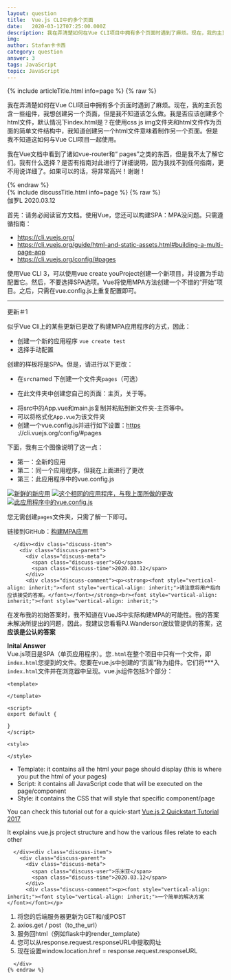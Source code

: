 ```yaml
---
layout: question
title:  Vue.js CLI中的多个页面
date:   2020-03-12T07:25:00.000Z
description: 我在弄清楚如何在Vue CLI项目中拥有多个页面时遇到了麻烦。现在，我的主页包含一些组件，我想创建另一个页面，但是我不知道该怎么做。我是否应该创建多个ht...
img: 
author: Stafan卡卡西
category: question
answer: 3
tags: JavaScript
topic: JavaScript
---
```

<div class="article-root">
  <div class="article">
    {% include articleTitle.html info=page %}
    {% raw %}
    <div class="article-content"><p><font style="vertical-align: inherit;"><font style="vertical-align: inherit;">我在弄清楚如何在Vue CLI项目中拥有多个页面时遇到了麻烦。</font><font style="vertical-align: inherit;">现在，我的主页包含一些组件，我想创建另一个页面，但是我不知道该怎么做。</font><font style="vertical-align: inherit;">我是否应该创建多个html文件，默认情况下index.html是？</font><font style="vertical-align: inherit;">在使用css js img文件夹和html文件作为页面的简单文件结构中，我知道创建另一个html文件意味着制作另一个页面。</font><font style="vertical-align: inherit;">但是我不知道这如何与Vue CLI项目一起使用。</font></font></p>

<p><font style="vertical-align: inherit;"><font style="vertical-align: inherit;">我在Vue文档中看到了诸如vue-router和“ pages”之类的东西，但是我不太了解它们。</font><font style="vertical-align: inherit;">我有什么选择？</font><font style="vertical-align: inherit;">是否有指南对此进行了详细说明，因为我找不到任何指南，更不用说详细了。</font><font style="vertical-align: inherit;">如果可以的话，将非常高兴！</font><font style="vertical-align: inherit;">谢谢！</font></font></p></div>
    {% endraw %}
  </div>

  <div class="discuss-wrapper">
    {% include discussTitle.html info=page %}
    {% raw %}
    <div class="discuss-item">
        <div class="discuss-parent">
          <div class="discuss-meta">
            <span class="discuss-user">伽罗L</span>
            <span class="discuss-time">2020.03.12</span>
          </div>
          <div class="discuss-comment"><p><font style="vertical-align: inherit;"><font style="vertical-align: inherit;">首先：请务必阅读官方文档。</font><font style="vertical-align: inherit;">使用Vue，您还可以构建SPA：MPA没问题。</font><font style="vertical-align: inherit;">只需遵循指南：</font></font></p>

<ul>
<li><a href="https://cli.vuejs.org/" rel="noreferrer"><font style="vertical-align: inherit;"><font style="vertical-align: inherit;">https://cli.vuejs.org/</font></font></a></li>
<li><a href="https://cli.vuejs.org/guide/html-and-static-assets.html#building-a-multi-page-app" rel="noreferrer"><font style="vertical-align: inherit;"><font style="vertical-align: inherit;">https://cli.vuejs.org/guide/html-and-static-assets.html#building-a-multi-page-app</font></font></a></li>
<li><a href="https://cli.vuejs.org/config/#pages" rel="noreferrer"><font style="vertical-align: inherit;"><font style="vertical-align: inherit;">https://cli.vuejs.org/config/#pages</font></font></a></li>
</ul>

<p><font style="vertical-align: inherit;"><font style="vertical-align: inherit;">使用Vue CLI 3，可以使用vue create youProject创建一个新项目，并设置为手动配置它。</font><font style="vertical-align: inherit;">然后，不要选择SPA选项。</font><font style="vertical-align: inherit;">Vue将使用MPA方法创建一个不错的“开始”项目。</font><font style="vertical-align: inherit;">之后，只需在vue.config.js上重复配置即可。</font></font></p>

<hr>

<p><font style="vertical-align: inherit;"><font style="vertical-align: inherit;">更新＃1</font></font></p>

<p><font style="vertical-align: inherit;"><font style="vertical-align: inherit;">似乎Vue Cli上的某些更新已更改了构建MPA应用程序的方式，因此：</font></font></p>

<ul>
<li><font style="vertical-align: inherit;"><font style="vertical-align: inherit;">创建一个新的应用程序 </font></font><code>vue create test</code></li>
<li><font style="vertical-align: inherit;"><font style="vertical-align: inherit;">选择手动配置</font></font></li>
</ul>

<p><font style="vertical-align: inherit;"><font style="vertical-align: inherit;">创建的样板将是SPA。</font><font style="vertical-align: inherit;">但是，请进行以下更改：</font></font></p>

<ul>
<li><p><font style="vertical-align: inherit;"><font style="vertical-align: inherit;">在</font></font><code>src</code><font style="vertical-align: inherit;"><font style="vertical-align: inherit;">named </font><font style="vertical-align: inherit;">下创建一个文件夹</font></font><code>pages</code><font style="vertical-align: inherit;"><font style="vertical-align: inherit;">（可选）</font></font></p></li>
<li><p><font style="vertical-align: inherit;"><font style="vertical-align: inherit;">在此文件夹中创建您自己的页面：主页，关于等。</font></font></p></li>
<li><font style="vertical-align: inherit;"><font style="vertical-align: inherit;">将src中的App.vue和main.js复制并粘贴到新文件夹-主页等中。</font></font></li>
<li><font style="vertical-align: inherit;"><font style="vertical-align: inherit;">可以将格式化</font></font><code>App.vue</code><font style="vertical-align: inherit;"><font style="vertical-align: inherit;">为该文件夹</font></font></li>
<li><font style="vertical-align: inherit;"><font style="vertical-align: inherit;">创建一个vue.config.js并进行如下设置：</font><a href="https://cli.vuejs.org/config/#pages" rel="noreferrer"><font style="vertical-align: inherit;">https</font></a><font style="vertical-align: inherit;"> ://cli.vuejs.org/config/#pages</font></font><a href="https://cli.vuejs.org/config/#pages" rel="noreferrer"><font style="vertical-align: inherit;"></font></a></li>
</ul>

<p><font style="vertical-align: inherit;"><font style="vertical-align: inherit;">下面，我有三个图像说明了这一点：</font></font></p>

<ul>
<li><font style="vertical-align: inherit;"><font style="vertical-align: inherit;">第一：全新的应用</font></font></li>
<li><font style="vertical-align: inherit;"><font style="vertical-align: inherit;">第二：同一个应用程序，但我在上面进行了更改</font></font></li>
<li><font style="vertical-align: inherit;"><font style="vertical-align: inherit;">第三：此应用程序中的vue.config.js</font></font></li>
</ul>

<p><a href="https://i.stack.imgur.com/Rix7I.png" rel="noreferrer"><img src="https://i.stack.imgur.com/Rix7I.png" alt="新鲜的新应用"></a>
<a href="https://i.stack.imgur.com/F0BdT.png" rel="noreferrer"><img src="https://i.stack.imgur.com/F0BdT.png" alt="这个相同的应用程序，与我上面所做的更改"></a>
<a href="https://i.stack.imgur.com/wdUZC.png" rel="noreferrer"><img src="https://i.stack.imgur.com/wdUZC.png" alt="此应用程序中的vue.config.js"></a></p>

<p><font style="vertical-align: inherit;"><font style="vertical-align: inherit;">您无需创建</font></font><code>pages</code><font style="vertical-align: inherit;"><font style="vertical-align: inherit;">文件夹，只需了解一下即可。</font></font></p>

<p><font style="vertical-align: inherit;"><font style="vertical-align: inherit;">链接到GitHub：</font></font><a href="https://github.com/wandersonpjbkn/vue-mpa-application-example/tree/master" rel="noreferrer"><font style="vertical-align: inherit;"><font style="vertical-align: inherit;">构建MPA应用</font></font></a></p></div>
        </div>
        
      </div><div class="discuss-item">
        <div class="discuss-parent">
          <div class="discuss-meta">
            <span class="discuss-user">GO</span>
            <span class="discuss-time">2020.03.12</span>
          </div>
          <div class="discuss-comment"><p><strong><font style="vertical-align: inherit;"><font style="vertical-align: inherit;">请注意将用户指向应该接受的答案。</font></font></strong><br><font style="vertical-align: inherit;"><font style="vertical-align: inherit;"> 
在发布我的初始答案时，我不知道在VueJS中实际构建MPA的可能性。</font><font style="vertical-align: inherit;">我的答案未解决所提出的问题，因此，我建议您看看PJ.Wanderson波纹管提供的答案，这</font></font><strong><font style="vertical-align: inherit;"><font style="vertical-align: inherit;">应该是公认的答案</font></font></strong></p>

<p><strong><font style="vertical-align: inherit;"><font style="vertical-align: inherit;">Inital Answer</font></font></strong><br><font style="vertical-align: inherit;"><font style="vertical-align: inherit;"> 
Vue.js项目是SPA（单页应用程序）。</font><font style="vertical-align: inherit;">您</font></font><code>.html</code><font style="vertical-align: inherit;"><font style="vertical-align: inherit;">在整个项目中</font><font style="vertical-align: inherit;">只有一个</font><font style="vertical-align: inherit;">文件，即</font></font><code>index.html</code><font style="vertical-align: inherit;"><font style="vertical-align: inherit;">您提到</font><font style="vertical-align: inherit;">的</font><font style="vertical-align: inherit;">文件。</font><font style="vertical-align: inherit;">您要在vue.js中创建的“页面”称为组件。</font><font style="vertical-align: inherit;">它们将***入</font></font><code>index.html</code><font style="vertical-align: inherit;"><font style="vertical-align: inherit;">文件并在浏览器中呈现。</font><font style="vertical-align: inherit;">vue.js组件包括3个部分：</font></font></p>

<pre><code>&lt;template&gt;<font></font>
<font></font>
&lt;/template&gt;<font></font>
<font></font>
&lt;script&gt;<font></font>
export default {<font></font>
<font></font>
}<font></font>
&lt;/script&gt;<font></font>
<font></font>
&lt;style&gt;<font></font>
<font></font>
&lt;/style&gt;<font></font>
</code></pre>

<ul>
<li>Template: it contains all the html your page should display (this is where you put the html of your pages)</li>
<li>Script: it contains all JavaScript code that will be executed on the page/component</li>
<li>Style: it contains the CSS that will style that specific component/page</li>
</ul>

<p>You can check this tutorial out for a quick-start <a href="https://medium.com/codingthesmartway-com-blog/vue-js-2-quickstart-tutorial-2017-246195cfbdd2" rel="nofollow noreferrer">Vue.js 2 Quickstart Tutorial 2017</a></p>

<p>It explains vue.js project structure and how the various files relate to each other</p></div>
        </div>
        
      </div><div class="discuss-item">
        <div class="discuss-parent">
          <div class="discuss-meta">
            <span class="discuss-user">乐米亚</span>
            <span class="discuss-time">2020.03.12</span>
          </div>
          <div class="discuss-comment"><p><font style="vertical-align: inherit;"><font style="vertical-align: inherit;">一个简单的解决方案</font></font></p>

<ol>
<li><font style="vertical-align: inherit;"><font style="vertical-align: inherit;">将您的后端服务器更新为GET和/或POST</font></font></li>
<li><font style="vertical-align: inherit;"><font style="vertical-align: inherit;">axios.get / post（to_the_url）</font></font></li>
<li><font style="vertical-align: inherit;"><font style="vertical-align: inherit;">服务回html（例如flask中的render_template）</font></font></li>
<li><font style="vertical-align: inherit;"><font style="vertical-align: inherit;">您可以从response.request.responseURL中提取网址</font></font></li>
<li><font style="vertical-align: inherit;"><font style="vertical-align: inherit;">现在设置window.location.href = response.request.responseURL</font></font></li>
</ol></div>
        </div>
        
      </div>
    {% endraw %}
  </div>
<div>
